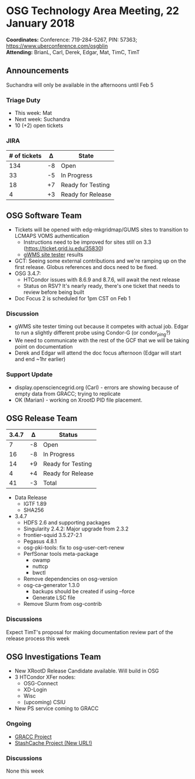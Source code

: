 # OSG Technology Area Meeting, 22 January 2018

**Coordinates:** Conference: 719-284-5267, PIN: 57363; <https://www.uberconference.com/osgblin>   
**Attending:** BrianL, Carl, Derek, Edgar, Mat, TimC, TimT  


## Announcements

Suchandra will only be available in the afternoons until Feb 5  


### Triage Duty

-   This week: Mat
-   Next week: Suchandra
-   10 (+2) open tickets


### JIRA

| # of tickets | &Delta; | State             |
|------------ |------- |----------------- |
| 134          | -8      | Open              |
| 33           | -5      | In Progress       |
| 18           | +7      | Ready for Testing |
| 4            | +3      | Ready for Release |


## OSG Software Team

-   Tickets will be opened with edg-mkgridmap/GUMS sites to transition to LCMAPS VOMS authentication  
    -   Instructions need to be improved for sites still on 3.3 (https://ticket.grid.iu.edu/35830)
    -   [gWMS site tester](http://test-012.t2.ucsd.edu/rsv/) results
-   GCT: Seeing some external contributions and we're ramping up on the first release. Globus references and docs need to be fixed.
-   OSG 3.4.7:  
    -   HTCondor issues with 8.6.9 and 8.7.6, will await the next release
    -   Status on RSV? It's nearly ready, there's one ticket that needs to review before being built
-   Doc Focus 2 is scheduled for 1pm CST on Feb 1


### Discussion

-   gWMS site tester timing out because it competes with actual job. Edgar to run a slightly different probe using Condor-G (or condor<sub>ping</sub>?)
-   We need to communicate with the rest of the GCF that we will be taking point on documentation
-   Derek and Edgar will attend the doc focus afternoon (Edgar will start and end ~1hr earlier)


### Support Update

-   display.opensciencegrid.org (Carl) - errors are showing because of empty data from GRACC; trying to replicate
-   OK (Marian) - working on XrootD PID file placement.


## OSG Release Team

| 3.4.7 | &Delta; | Status            |
|----- |------- |----------------- |
| 7     | -8      | Open              |
| 16    | -8      | In Progress       |
| 14    | +9      | Ready for Testing |
| 4     | +4      | Ready for Release |
| 41    | -3      | Total             |

-   Data Release
    -   IGTF 1.89
    -   SHA256
-   3.4.7
    -   HDFS 2.6 and supporting packages
    -   Singularity 2.4.2: Major upgrade from 2.3.2
    -   frontier-squid 3.5.27-2.1
    -   Pegasus 4.8.1
    -   osg-pki-tools: fix to osg-user-cert-renew
    -   PerfSonar tools meta-package
        -   owamp
        -   nuttcp
        -   bwctl
    -   Remove dependencies on osg-version
    -   osg-ca-generator 1.3.0  
        -   backups should be created if using &#x2013;force
        -   Generate LSC file
    -   Remove Slurm from osg-contrib


### Discussions

Expect TimT's proposal for making documentation review part of the release process this week  


## OSG Investigations Team

-   New XRootD Release Candidate available.  Will build in OSG
-   3 HTCondor XFer nodes:
    - OSG-Connect
    - XD-Login
    - Wisc
    - (upcoming) CSIU
-   New PS service coming to GRACC


### Ongoing

-   [GRACC Project](https://jira.opensciencegrid.org/projects/GRACC/)
-   [StashCache Project (New URL!)](https://opensciencegrid.github.io/StashCache/)


### Discussions

None this week
